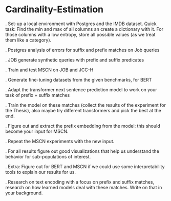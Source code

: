 # Cardinality-Estimation

. Set-up a local environment with Postgres and the IMDB dataset. Quick task: Find the min and max of all columns an create a dictionary with it. For those columns     with a low entropy, store all possible values (as we treat them like a category).

. Postgres analysis of errors for suffix and prefix matches on Job queries

. JOB generate synthetic queries with prefix and suffix predicates 

. Train and test MSCN on JOB and JCC-H 

. Generate fine-tuning datasets from the given benchmarks, for BERT 

. Adapt the transformer next sentence prediction model to work on your task of prefix + suffix matches 

. Train the model on these matches (collect the results of the experiment for the Thesis), also maybe try different transformers and pick the best at the end.

. Figure out and extract the prefix embedding from the model: this should become your input for MSCN. 

. Repeat the MSCN experiments with the new input. 

. For all results figure out good visualizations that help us understand the behavior for sub-populations of interest. 

. Extra: Figure out for BERT and MSCN if we could use some interpretability tools to explain our results for us. 

. Research on text encoding with a focus on prefix and suffix matches, research on how learned models deal with these matches.  Write on that in your background. 
